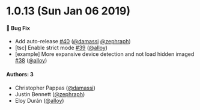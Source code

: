 # 1.0.13 (Sun Jan 06 2019)

#### 🐛  Bug Fix

- Add auto-release [#40](https://github.com/artsy/react-responsive-media/pull/40) ([@damassi](https://github.com/damassi) [@zephraph](https://github.com/zephraph))
- [tsc] Enable strict mode [#39](https://github.com/artsy/react-responsive-media/pull/39) ([@alloy](https://github.com/alloy))
- [example] More expansive device detection and not load hidden imaged [#38](https://github.com/artsy/react-responsive-media/pull/38) ([@alloy](https://github.com/alloy))

#### Authors: 3

- Christopher Pappas ([@damassi](https://github.com/damassi))
- Justin Bennett ([@zephraph](https://github.com/zephraph))
- Eloy Durán ([@alloy](https://github.com/alloy))